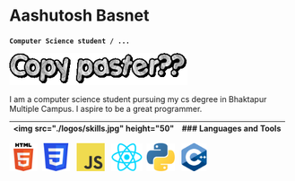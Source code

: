 # Aashutosh Basnet

**`Computer Science student / ... `**

![Text Animation](./text.gif)

I am a computer science student pursuing my cs degree in Bhaktapur Multiple Campus. I aspire to be a great programmer.

| <img src="./logos/skills.jpg" height="50" | ### Languages and Tools |
|---|---|



<p float="left">
  <img src="./logos/HTML5.svg" height="50" />&nbsp;
  <img src="./logos/css3.svg" height="50" /> &nbsp;
  <img src="./logos/JavaScript.png" height="50" /> &nbsp;
  <img src="./logos/react.png" height="50"  />&nbsp;
  <img src="./logos/python.png" height="50" /> &nbsp;
  <img src="./logos/cpp.png" height="50" />&nbsp;
</p>


